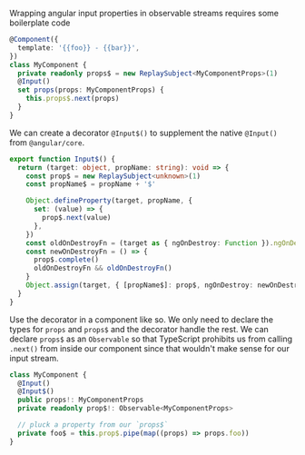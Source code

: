 Wrapping angular input properties in observable streams requires some boilerplate code

```typescript
@Component({
  template: '{{foo}} - {{bar}}',
})
class MyComponent {
  private readonly props$ = new ReplaySubject<MyComponentProps>(1)
  @Input()
  set props(props: MyComponentProps) {
    this.props$.next(props)
  }
}
```

We can create a decorator `@Input$()` to supplement the native `@Input()` from `@angular/core`.

```typescript
export function Input$() {
  return (target: object, propName: string): void => {
    const prop$ = new ReplaySubject<unknown>(1)
    const propName$ = propName + '$'

    Object.defineProperty(target, propName, {
      set: (value) => {
        prop$.next(value)
      },
    })
    const oldOnDestroyFn = (target as { ngOnDestroy: Function }).ngOnDestroy
    const newOnDestroyFn = () => {
      prop$.complete()
      oldOnDestroyFn && oldOnDestroyFn()
    }
    Object.assign(target, { [propName$]: prop$, ngOnDestroy: newOnDestroyFn })
  }
}
```

Use the decorator in a component like so. We only need to declare the types for
`props` and `props$` and the decorator handle the rest. We can declare `props$`
as an `Observable` so that TypeScript prohibits us from calling `.next()` from
inside our component since that wouldn't make sense for our input stream.

```typescript
class MyComponent {
  @Input()
  @Input$()
  public props!: MyComponentProps
  private readonly prop$!: Observable<MyComponentProps>

  // pluck a property from our `props$`
  private foo$ = this.prop$.pipe(map((props) => props.foo))
}
```
